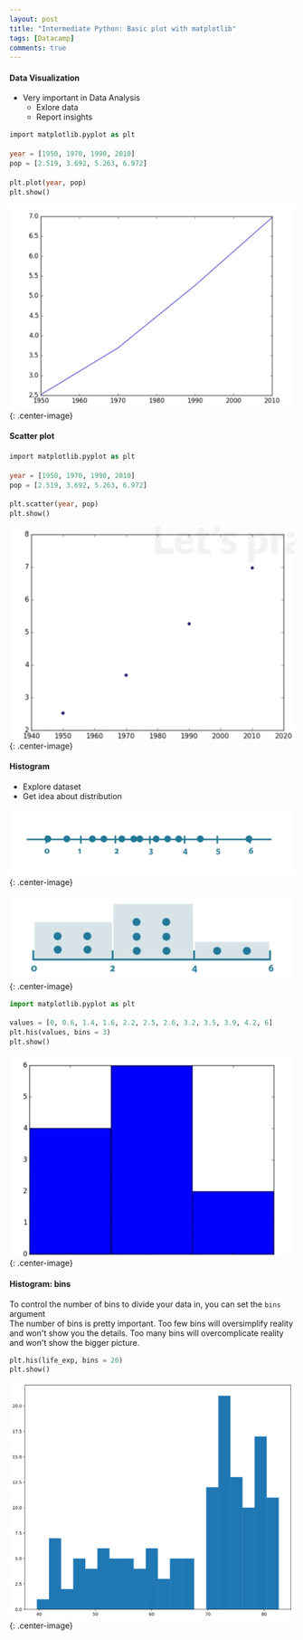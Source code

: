 ```yaml
---
layout: post
title: "Intermediate Python: Basic plot with matplotlib"
tags: [Datacamp]
comments: true
---
```


#### Data Visualization
- Very important in Data Analysis
  - Exlore data
  - Report insights

```sql
import matplotlib.pyplot as plt

year = [1950, 1970, 1990, 2010]
pop = [2.519, 3.692, 5.263, 6.972]

plt.plot(year, pop)
plt.show()
```

![Image-1](../images/2019-11-07-Python-dc-basic-plots-with-matplotlib-1.png){: .center-image}

#### Scatter plot

```sql
import matplotlib.pyplot as plt

year = [1950, 1970, 1990, 2010]
pop = [2.519, 3.692, 5.263, 6.972]

plt.scatter(year, pop)
plt.show()
```
![Image-1](../images/2019-11-07-Python-dc-basic-plots-with-matplotlib-2.png){: .center-image}

#### Histogram
- Explore dataset
- Get idea about distribution

![Image-1](../images/2019-11-07-Python-dc-basic-plots-with-matplotlib-3.png){: .center-image}

![Image-1](../images/2019-11-07-Python-dc-basic-plots-with-matplotlib-4.png){: .center-image}

```python
import matplotlib.pyplot as plt

values = [0, 0.6, 1.4, 1.6, 2.2, 2.5, 2.6, 3.2, 3.5, 3.9, 4.2, 6]
plt.his(values, bins = 3)
plt.show()
```
![Image-1](../images/2019-11-07-Python-dc-basic-plots-with-matplotlib-5.png){: .center-image}

#### Histogram: bins
To control the number of bins to divide your data in, you can set the `bins` argument  
The number of bins is pretty important. Too few bins will oversimplify reality and won't show you the details. Too many bins will overcomplicate reality and won't show the bigger picture.

```python
plt.his(life_exp, bins = 20)
plt.show()
```

![Image-1](../images/2019-11-07-Python-dc-basic-plots-with-matplotlib-6.png){: .center-image}